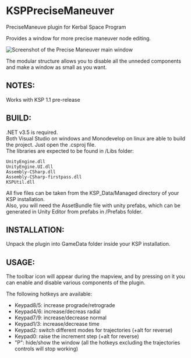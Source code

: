 KSPPreciseManeuver
===============

PreciseManeuve plugin for Kerbal Space Program

Provides a window for more precise maneuver node editing.

![Screenshot of the Precise Maneuver main window](/../screenshots/PreciseManeuver1.png?raw=true "Precise Maneuver Window")

The modular structure allows you to disable all the unneded components and make a window as small as you want.

NOTES:
--------------
Works with KSP 1.1 pre-release

BUILD:
--------------
.NET v3.5 is required.  
Both Visual Studio on windows and Monodevelop on linux are able to build the project. Just open the .csproj file.  
The libraries are expected to be found in /Libs folder:
```
UnityEngine.dll
UnityEngine.UI.dll
Assembly-CSharp.dll
Assembly-CSharp-firstpass.dll
KSPUtil.dll
```
All five files can be taken from the KSP_Data/Managed directory of your KSP installation.  
Also, you will need the AssetBundle file with unity prefabs, which can be generated in Unity Editor from prefabs in /Prefabs folder.

INSTALLATION:
--------------
Unpack the plugin into GameData folder inside your KSP installation.  


USAGE:
--------------
The toolbar icon will appear during the mapview, and by pressing on it you can enable and disable various components of the plugin.

The following hotkeys are available:
- Keypad8/5: increase prograde/retrograde
- Keypad4/6: increase/decreas radial
- Keypad7/9: increase/decrease normal
- Keypad1/3: increase/decrease time
- Keypad2: switch different modes for trajectories (+alt for reverse)
- Keypad0: raise the increment step (+alt for reverse)
- "P": hide/show the window (all the hotkeys excluding the trajectories controls will stop working)
